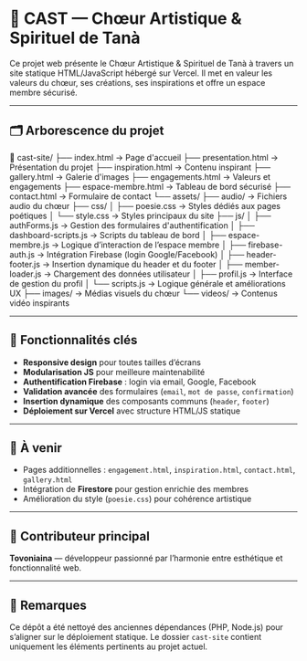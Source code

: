 # 🌟 CAST — Chœur Artistique & Spirituel de Tanà

Ce projet web présente le Chœur Artistique & Spirituel de Tanà à travers un site statique HTML/JavaScript hébergé sur Vercel. Il met en valeur les valeurs du chœur, ses créations, ses inspirations et offre un espace membre sécurisé.

---

## 🗂️ Arborescence du projet
📁 cast-site/
├── index.html                  → Page d'accueil
├── presentation.html           → Présentation du projet
├── inspiration.html            → Contenu inspirant
├── gallery.html                → Galerie d'images
├── engagements.html            → Valeurs et engagements
├── espace-membre.html          → Tableau de bord sécurisé
├── contact.html                → Formulaire de contact
└── assets/
    ├── audio/                  → Fichiers audio du chœur
    ├── css/
    │   ├── poesie.css          → Styles dédiés aux pages poétiques
    │   └── style.css           → Styles principaux du site
    ├── js/
    │   ├── authForms.js        → Gestion des formulaires d'authentification
    │   ├── dashboard-scripts.js → Scripts du tableau de bord
    │   ├── espace-membre.js    → Logique d’interaction de l’espace membre
    │   ├── firebase-auth.js    → Intégration Firebase (login Google/Facebook)
    │   ├── header-footer.js    → Insertion dynamique du header et du footer
    │   ├── member-loader.js    → Chargement des données utilisateur
    │   ├── profil.js           → Interface de gestion du profil
    │   └── scripts.js          → Logique générale et améliorations UX
    ├── images/                 → Médias visuels du chœur
    └── videos/                 → Contenus vidéo inspirants


---

## 🔐 Fonctionnalités clés

- **Responsive design** pour toutes tailles d’écrans
- **Modularisation JS** pour meilleure maintenabilité
- **Authentification Firebase** : login via email, Google, Facebook
- **Validation avancée** des formulaires (`email`, `mot de passe`, `confirmation`)
- **Insertion dynamique** des composants communs (`header`, `footer`)
- **Déploiement sur Vercel** avec structure HTML/JS statique

---

## 🚧 À venir

- Pages additionnelles : `engagement.html`, `inspiration.html`, `contact.html`, `gallery.html`
- Intégration de **Firestore** pour gestion enrichie des membres
- Amélioration du style (`poesie.css`) pour cohérence artistique

---

## 🤝 Contributeur principal

**Tovoniaina** — développeur passionné par l’harmonie entre esthétique et fonctionnalité web.

---

## 📁 Remarques

Ce dépôt a été nettoyé des anciennes dépendances (PHP, Node.js) pour s’aligner sur le déploiement statique. Le dossier `cast-site` contient uniquement les éléments pertinents au projet actuel.
